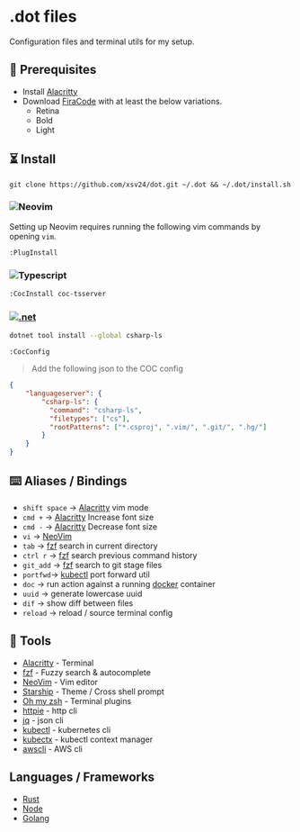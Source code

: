 # .dot files
Configuration files and terminal utils for my setup.

## 🥼 Prerequisites    
- Install [Alacritty](https://github.com/alacritty/alacritty/releases)
- Download [FiraCode](https://www.nerdfonts.com/font-downloads) with at least the below variations.
  - Retina
  - Bold
  - Light
## ⏳ Install 
```
git clone https://github.com/xsv24/dot.git ~/.dot && ~/.dot/install.sh
```
### ![Neovim](https://img.shields.io/badge/Neovim-000000?style=flat-square&logo=neovim&logoColor=57A143)

Setting up Neovim requires running the following vim commands by opening `vim`.

```vim
:PlugInstall
```
### ![Typescript](https://img.shields.io/badge/Typescript_server-000000?style=flat-square&logo=typescript&logoColor=#3178C6) 

```bash
:CocInstall coc-tsserver
```
### [![.net](https://img.shields.io/badge/.NET_server-000000?style=flat-square&logo=csharp&logoColor=white)](https://docs.microsoft.com/en-us/dotnet/core/introduction) 
```bash
dotnet tool install --global csharp-ls
```
```
:CocConfig
```
> Add the following json to the COC config
```json
{
    "languageserver": {
        "csharp-ls": {
          "command": "csharp-ls",
          "filetypes": ["cs"],
          "rootPatterns": ["*.csproj", ".vim/", ".git/", ".hg/"]
        }
    }
}
```

## ⌨️ Aliases / Bindings

- `shift space` → [Alacritty](https://github.com/alacritty/alacritty) vim mode
- `cmd +` → [Alacritty](https://github.com/alacritty/alacritty) Increase font size
- `cmd -` → [Alacritty](https://github.com/alacritty/alacritty) Decrease font size 
- `vi` → [NeoVim](https://neovim.io/)
- `tab` → [fzf](https://github.com/junegunn/fzf) search in current directory
- `ctrl r` → [fzf](https://github.com/junegunn/fzf) search previous command history
- `git_add` →  [fzf](https://github.com/junegunn/fzf) search to git stage files
- `portfwd`→ [kubectl](https://kubernetes.io/docs/reference/kubectl/) port forward util 
- `doc` → run action against a running [docker](https://docs.docker.com/engine/reference/commandline/cli/) container
- `uuid` → generate lowercase uuid
- `dif` → show diff between files
- `reload` → reload / source terminal config 

## 🧰 Tools 
- [Alacritty](https://github.com/alacritty/alacritty) - Terminal
- [fzf](https://github.com/junegunn/fzf) - Fuzzy search & autocomplete
- [NeoVim](https://neovim.io/) - Vim editor
- [Starship](https://starship.rs/) - Theme / Cross shell prompt 
- [Oh my zsh](https://github.com/ohmyzsh/ohmyzsh) - Terminal plugins
- [httpie](https://httpie.io/cli) - http cli
- [jq](https://stedolan.github.io/jq/tutorial/) - json cli
- [kubectl](https://kubernetes.io/docs/reference/kubectl/) - kubernetes cli
- [kubectx](https://github.com/ahmetb/kubectx) - kubectl context manager
- [awscli](https://docs.aws.amazon.com/cli/latest/reference/) - AWS cli

## Languages / Frameworks
- [Rust](https://go.dev/doc/)
- [Node](https://nodejs.org/en/)
- [Golang](https://go.dev/doc/)